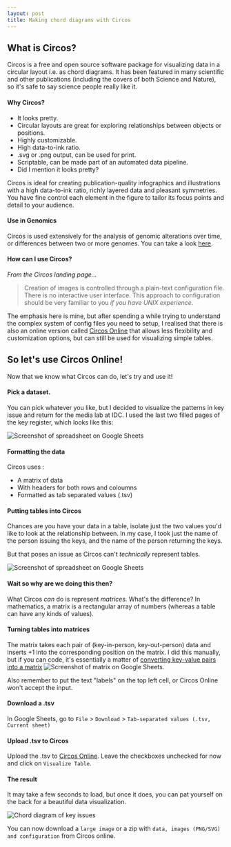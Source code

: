 ```yaml
---
layout: post
title: Making chord diagrams with Circos
---
```


## What is Circos?
Circos is a free and open source software package for visualizing data in a circular layout i.e. as chord diagrams. It has been featured in many scientific and other publications (including the covers of both Science and Nature), so it's safe to say science people really like it.

#### Why Circos?
- It looks pretty.
- Circular layouts are great for exploring relationships between objects or positions.
- Highly customizable.
- High data-to-ink ratio.
- .svg or .png output, can be used for print.
- Scriptable, can be made part of an automated data pipeline.
- Did I mention it looks pretty?

Circos is ideal for creating publication-quality infographics and illustrations with a high data-to-ink ratio, richly layered data and pleasant symmetries. You have fine control each element in the figure to tailor its focus points and detail to your audience.

#### Use in Genomics
Circos is used extensively for the analysis of genomic alterations over time, or differences between two or more genomes. You can take a look [here](http://circos.ca/intro/genomic_data/).


#### How can I use Circos?
*From the Circos landing page…*
> Creation of images is controlled through a plain-text configuration file. There is no interactive user interface. This approach to configuration should be very familiar to you *if you have UNIX experience*. 

The emphasis here is mine, but after spending a while trying to understand the complex system of config files you need to setup, I realised that there is also an online version called [Circos Online](http://circos.ca/circos_online) that allows less flexibility and customization options, but can still be used for visualizing simple tables.


## So let's use Circos Online!
Now that we know what Circos can do, let's try and use it!

#### Pick a dataset.
You can pick whatever you like, but I decided to visualize the patterns in key issue and return for the media lab at IDC. I used the last two filled pages of the key register, which looks like this:

![Screenshot of spreadsheet on Google Sheets](https://gyanl.com/blog/assets/key-register.jpeg)

#### Formatting the data
Circos uses :

- A matrix of data
- With headers for both rows and coloumns
- Formatted as tab separated values (.tsv)

#### Putting tables into Circos

Chances are you have your data in a table, isolate just the two values you'd like to look at the relationship between. In my case, I took just the name of the person issuing the keys, and the name of the person returning the keys.

But that poses an issue as Circos can't *technically* represent tables. 

![Screenshot of spreadsheet on Google Sheets](https://gyanl.com/blog/assets/circos-raw-keys.png)


#### Wait so why are we doing this then?
What Circos *can* do is represent *matrices.* What's the difference? In mathematics, a matrix is a rectangular array of numbers (whereas a table can have any kinds of values).

#### Turning tables into matrices
The matrix takes each pair of (key-in-person, key-out-person) data and inserts +1 into the corresponding position on the matrix. I did this manually, but if you can code, it's essentially a matter of [converting key-value pairs into a matrix](https://stackoverflow.com/questions/17173743/create-a-matrix-from-a-list-of-key-value-pairs)
![Screenshot of matrix on Google Sheets](https://gyanl.com/blog/assets/circos-matrix.png).

Also remember to put the text "labels" on the top left cell, or Circos Online won't accept the input.

#### Download a .tsv
In Google Sheets, go to ```File``` > ```Download``` > ```Tab-separated values (.tsv, Current sheet)```

#### Upload .tsv to Circos
Upload the .tsv to [Circos Online](http://circos.ca/circos_online). Leave the checkboxes unchecked for now and click on ```Visualize Table```.
 
#### The result
It may take a few seconds to load, but once it does, you can pat yourself on the back for a beautiful data visualization.  

![Chord diagram of key issues](https://gyanl.com/blog/assets/circos-keys.png)

You can now download a ```large image``` or a zip with ```data, images (PNG/SVG) and configuration``` from Circos online. 

